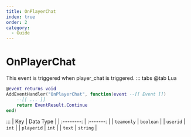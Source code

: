```yaml
---
title: OnPlayerChat
index: true
order: 2
category:
  - Guide
---
```


# OnPlayerChat
This event is triggered when player_chat is triggered.
::: tabs
@tab Lua
```lua
@event returns void
AddEventHandler("OnPlayerChat", function(event --[[ Event ]])
    --[[ ... ]]
    return EventResult.Continue
end)
```

:::
|     Key    | Data Type |
| :--------: | :-------: |
| `teamonly` | `boolean` |
|  `userid`  |   `int`   |
| `playerid` |   `int`   |
|   `text`   |  `string` |